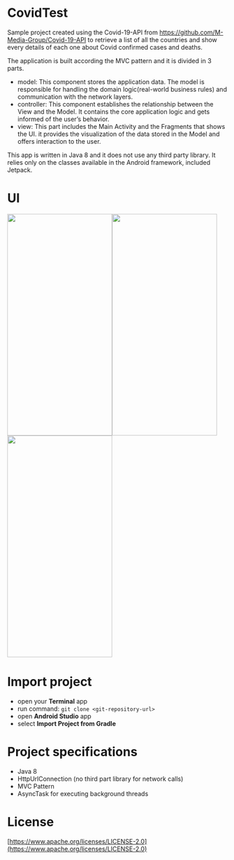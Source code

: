 # CovidTest
Sample project created using the Covid-19-API from https://github.com/M-Media-Group/Covid-19-API to retrieve a list of all the countries and show every details of each one about Covid confirmed cases and deaths.

The application is built according the MVC pattern and it is divided in 3 parts.

- model: This component stores the application data. The model is responsible for handling the domain logic(real-world business rules) and communication with the network layers.
- controller: This component establishes the relationship between the View and the Model. It contains the core application logic and gets informed of the user’s behavior.
- view: This part includes the Main Activity and the Fragments that shows the UI.  it provides the visualization of the data stored in the Model and offers interaction to the user.

This app is written in Java 8 and it does not use any third party library. It relies only on the classes available in the Android framework, included Jetpack.

# UI
<img src="https://github.com/IQUII/covid_test-android/blob/develop/wiki/list.jpeg" width="240" height="506"><img src="https://github.com/IQUII/covid_test-android/blob/develop/wiki/list.jpeg" width="240" height="506"><img src="https://github.com/IQUII/covid_test-android/blob/develop/wiki/sort.jpeg" width="240" height="506">

# Import project
- open your **Terminal** app
- run command: `git clone <git-repository-url>`
- open **Android Studio** app
- select **Import Project from Gradle**



# Project specifications
- Java 8
- HttpUrlConnection (no third part library for network calls)
- MVC Pattern
- AsyncTask for executing background threads

# License
[https://www.apache.org/licenses/LICENSE-2.0](https://www.apache.org/licenses/LICENSE-2.0)
